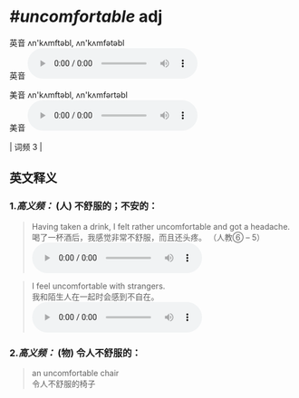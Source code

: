 # ***\#uncomfortable*** adj
英音 ʌn'kʌmftəbl, ʌn'kʌmfətəbl  
英音
<audio src="./media/uncomfortable1.aac" controls="controls"></audio>

美音 ʌn'kʌmftəbl, ʌn'kʌmfərtəbl  
美音
<audio src="./media/uncomfortable.aac" controls="controls"></audio>



| 词频 3 |  

英文释义
---
### 1.*高义频：* **(人) 不舒服的；不安的：**  

 > Having taken a drink, I felt rather uncomfortable and got a headache.   
 > 喝了一杯酒后，我感觉非常不舒服，而且还头疼。  （人教⑥ – 5）  
<audio src="./media/uncomfortable-1.aac" controls="controls"></audio>

 > I feel uncomfortable with strangers.  
 > 我和陌生人在一起时会感到不自在。    
<audio src="./media/uncomfortable4.aac" controls="controls"></audio>

### 2.*高义频：* **(物) 令人不舒服的：**  

 > an uncomfortable chair  
 > 令人不舒服的椅子    


